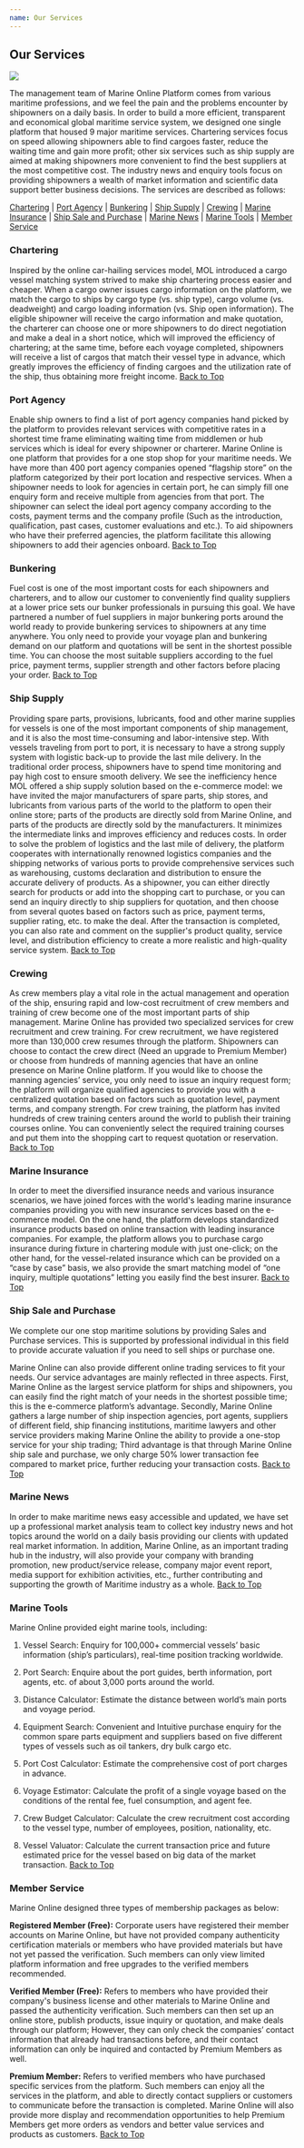 ```yaml
---
name: Our Services
---
```


## Our Services

![](https://bwec-file.oss-cn-hongkong.aliyuncs.com/cms/our_services.jpg)

The management team of Marine Online Platform comes from various maritime professions, and we feel the pain and the problems encounter by shipowners on a daily basis. In order to build a more efficient, transparent and economical global maritime service system, we designed one single platform that housed 9 major maritime services. Chartering services focus on speed allowing shipowners able to find cargoes faster, reduce the waiting time and gain more profit; other six services such as ship supply are aimed at making shipowners more convenient to find the best suppliers at the most competitive cost. The industry news and enquiry tools focus on providing shipowners a wealth of market information and scientific data support better business decisions. The services are described as follows:

[Chartering](#chartering) | [Port Agency](#port-agency) | [Bunkering](#bunkering) | [Ship Supply](#ship-supply) | [Crewing](#crewing) | [Marine Insurance](#marine-insurance) | [Ship Sale and Purchase](#ship-sale-and-purchase) | [Marine News](#marine-news) | [Marine Tools](#marine-tools) | [Member Service](#member-service)

### Chartering

Inspired by the online car-hailing services model, MOL introduced a cargo vessel matching system strived to make ship chartering process easier and cheaper. When a cargo owner issues cargo information on the platform, we match the cargo to ships by cargo type (vs. ship type), cargo volume (vs. deadweight) and cargo loading information (vs. Ship open information). The eligible shipowner will receive the cargo information and make quotation, the charterer can choose one or more shipowners to do direct negotiation and make a deal in a short notice, which will improved the efficiency of chartering; at the same time, before each voyage completed, shipowners will receive a list of cargos that match their vessel type in advance, which greatly improves the efficiency of finding cargoes and the utilization rate of the ship, thus obtaining more freight income.  [Back to Top](ourservices#)

### Port Agency
Enable ship owners to find a list of port agency companies hand picked by the platform to provides relevant services with competitive rates in a shortest time frame eliminating waiting time from middlemen or hub services which is ideal for every shipowner or charterer. Marine Online is one platform that provides for a one stop shop for your maritime needs. We have more than 400 port agency companies opened “flagship store” on the platform categorized by their port location and respective services. When a shipowner needs to look for agencies in certain port, he can simply fill one enquiry form and receive multiple from agencies from that port. The shipowner can select the ideal port agency company according to the costs, payment terms and the company profile (Such as the introduction, qualification, past cases, customer evaluations and etc.). To aid shipowners who have their preferred agencies, the platform facilitate this allowing shipowners to add their agencies onboard.  [Back to Top](ourservices#)

### Bunkering

Fuel cost is one of the most important costs for each shipowners and charterers, and to allow our customer to conveniently find quality suppliers at a lower price sets our bunker professionals in pursuing this goal. We have partnered a number of fuel suppliers in major bunkering ports around the world ready to provide bunkering services to shipowners at any time anywhere. You only need to provide your voyage plan and bunkering demand on our platform and quotations will be sent in the shortest possible time. You can choose the most suitable suppliers according to the fuel price, payment terms, supplier strength and other factors before placing your order.  [Back to Top](ourservices#)

### Ship Supply

Providing spare parts, provisions,  lubricants, food and other marine supplies for vessels is one of the most important components of ship management, and it is also the most time-consuming and labor-intensive step. With vessels traveling from port to port, it is necessary to have a strong supply system with logistic back-up to provide the last mile delivery. In the traditional order process, shipowners have to spend time monitoring and pay high cost to ensure smooth delivery. We see the inefficiency hence MOL offered a ship supply solution based on the e-commerce model: we have invited the major manufacturers of spare parts, ship stores, and lubricants from various parts of the world to the platform to open their online store; parts of the products are directly sold from Marine Online, and parts of the products are directly sold by the manufacturers. It minimizes the intermediate links and improves efficiency and reduces costs. In order to solve the problem of logistics and the last mile of delivery, the platform cooperates with internationally renowned logistics companies and the shipping networks of various ports to provide comprehensive services such as warehousing, customs declaration and distribution to ensure the accurate delivery of products. As a shipowner, you can either directly search for products or add into the shopping cart to purchase, or you can send an inquiry directly to ship suppliers for quotation, and then choose from several quotes based on factors such as price, payment terms, supplier rating, etc. to make the deal. After the transaction is completed, you can also rate and comment on the supplier's product quality, service level, and distribution efficiency to create a more realistic and high-quality service system.  [Back to Top](ourservices#)

### Crewing

As crew members play a vital role in the actual management and operation of the ship, ensuring rapid and low-cost recruitment of crew members and training of crew become one of the most important parts of ship management. Marine Online has provided two specialized services for crew recruitment and crew training. For crew recruitment, we have registered more than 130,000 crew resumes through the platform. Shipowners can choose to contact the crew direct (Need an upgrade to Premium Member) or choose from hundreds of manning agencies that have an online presence on Marine Online platform. If you would like to choose the manning agencies’ service, you only need to issue an inquiry request form; the platform will organize qualified agencies to provide you with a centralized quotation based on factors such as quotation level, payment terms, and company strength. For crew training, the platform has invited hundreds of crew training centers around the world to publish their training courses online. You can conveniently select the required training courses and put them into the shopping cart to request quotation or reservation.  [Back to Top](ourservices#)

### Marine Insurance

In order to meet the diversified insurance needs and various insurance scenarios, we have joined forces with the world's leading marine insurance companies providing you with new insurance services based on the e-commerce model. On the one hand, the platform develops standardized insurance products based on online transaction with leading insurance companies. For example, the platform allows you to purchase cargo insurance during fixture in chartering module with just one-click; on the other hand, for the vessel-related insurance which can be provided on a “case by case” basis, we also provide the smart matching model of “one inquiry, multiple quotations” letting  you easily find the best insurer.  [Back to Top](ourservices#)

### Ship Sale and Purchase

We complete our one stop maritime solutions by providing Sales and Purchase services. This is supported by professional individual in this field to provide accurate valuation if you need to sell ships or purchase one. 

Marine Online can also provide different online trading services to fit your needs. Our service advantages are mainly reflected in three aspects. First, Marine Online as the largest service platform for ships and shipowners, you can easily find the right match of your needs in the shortest possible time; this is the e-commerce platform’s advantage. Secondly, Marine Online gathers a large number of ship inspection agencies, port agents, suppliers of different field, ship financing institutions, maritime lawyers and other service providers making Marine Online the ability to provide a one-stop service for your ship trading; Third advantage is that through Marine Online ship sale and purchase, we only charge 50% lower transaction fee compared to market price, further reducing your transaction costs.  [Back to Top](ourservices#)

### Marine News

In order to make maritime news easy accessible and updated, we have set up a professional market analysis team to collect key industry news and hot topics around the world on a daily basis providing our clients with updated real market information.  In addition, Marine Online, as an important trading hub in the industry, will also provide your company with branding promotion, new product/service release, company major event report, media support for exhibition activities, etc., further contributing and supporting the growth of Maritime industry as a whole.  [Back to Top](ourservices#)

### Marine Tools

Marine Online provided eight marine tools, including: 

1. Vessel Search: Enquiry for 100,000+ commercial vessels’ basic information (ship’s particulars), real-time position tracking worldwide.

2. Port Search: Enquire about the port guides, berth information, port agents, etc. of about 3,000 ports around the world.

3. Distance Calculator:  Estimate the distance between world’s main ports and voyage period.

4. Equipment Search: Convenient and Intuitive purchase enquiry for the common spare parts equipment and suppliers based on five different types of vessels such as oil tankers, dry bulk cargo etc.

5. Port Cost Calculator: Estimate the comprehensive cost of port charges in advance.

6. Voyage Estimator: Calculate the profit of a single voyage based on the conditions of the rental fee, fuel consumption, and agent fee.

7. Crew Budget Calculator: Calculate the crew recruitment cost according to the vessel type, number of employees, position, nationality, etc.

8. Vessel Valuator: Calculate the current transaction price and future estimated price for the vessel based on big data of the market transaction.  [Back to Top](ourservices#)

### Member Service

Marine Online designed three types of membership packages as below: 

**Registered Member (Free):** Corporate users have registered their member accounts on Marine Online, but have not provided company authenticity certification materials or members who have provided materials but have not yet passed the verification. Such members can only view limited platform information and free upgrades to the verified members recommended.

**Verified Member (Free):** Refers to members who have provided their company's business license and other materials to Marine Online and passed the authenticity verification. Such members can then set up an online store, publish products, issue inquiry or quotation, and make deals through our platform; However, they can only check the companies’ contact information that already had transactions before, and their contact information can only be inquired and contacted by Premium Members as well.

**Premium Member:** Refers to verified members who have purchased specific services from the platform. Such members can enjoy all the services in the platform, and able to directly contact suppliers or customers to communicate before the transaction is completed. Marine Online will also provide more display and recommendation opportunities to help Premium Members get more orders as vendors and better value services and products as customers.  [Back to Top](ourservices#)
